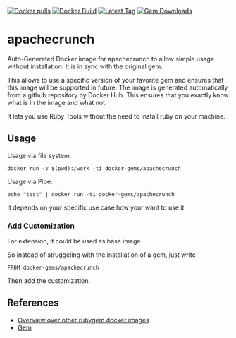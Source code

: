 [![Docker pulls](https://img.shields.io/docker/pulls/rubygem/apachecrunch.svg)](https://hub.docker.com/r/rubygem/apachecrunch/)
[![Docker Build](https://img.shields.io/docker/automated/rubygem/apachecrunch.svg)](https://hub.docker.com/r/rubygem/apachecrunch/)
[![Latest Tag](https://img.shields.io/github/tag/docker-rubygem/apachecrunch.svg)](https://hub.docker.com/r/rubygem/apachecrunch/)
[![Gem Downloads](https://img.shields.io/gem/dt/apachecrunch.svg)](https://rubygems.org/gems/apachecrunch/)
# apachecrunch

Auto-Generated Docker image for apachecrunch to allow simple usage without installation.
It is in sync with the original gem.

This allows to use a specific version of your favorite gem and ensures that this image will be supported in future.
The image is generated automatically from a github repository by Docker Hub.
This ensures that you exactly know what is in the image and what not.

It lets you use Ruby Tools without the need to install ruby on your machine.

## Usage

Usage via file system:

`docker run -v $(pwd):/work -ti docker-gems/apachecrunch`

Usage via Pipe:

`echo "test" | docker run -ti docker-gems/apachecrunch`

It depends on your specific use case how your want to use it.

### Add Customization

For extension, it could be used as base image.

So instead of struggeling with the installation of a gem, just write

`FROM docker-gems/apachecrunch`

Then add the customization.

## References

 - [Overview over other rubygem docker images](https://github.com/thinkbot/docker-rubygem)
 - [Gem](https://rubygems.org/gems/apachecrunch/)
